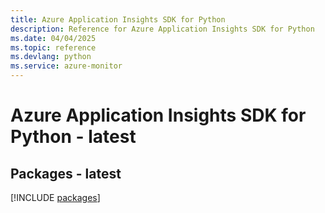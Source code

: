 ```yaml
---
title: Azure Application Insights SDK for Python
description: Reference for Azure Application Insights SDK for Python
ms.date: 04/04/2025
ms.topic: reference
ms.devlang: python
ms.service: azure-monitor
---
```

# Azure Application Insights SDK for Python - latest
## Packages - latest
[!INCLUDE [packages](application-insights-index.md)]
